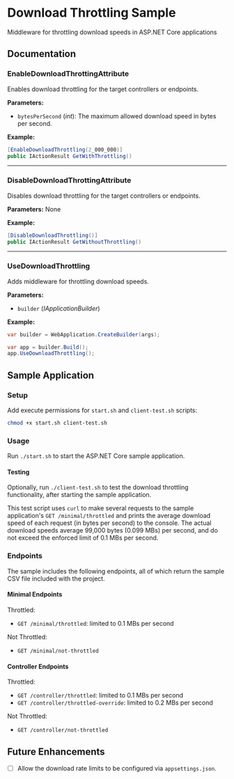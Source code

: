 # Download Throttling Sample

Middleware for throttling download speeds in ASP.NET Core applications

## Documentation

### EnableDownloadThrottingAttribute

Enables download throttling for the target controllers or endpoints.

**Parameters:**

- `bytesPerSecond` (_int_): The maximum allowed download speed in bytes per second.

**Example:**

```csharp
[EnableDownloadThrottling(2_000_000)]
public IActionResult GetWithThrottling()
```

<hr>

### DisableDownloadThrottingAttribute

Disables download throttling for the target controllers or endpoints.

**Parameters:** None

**Example:**

```csharp
[DisableDownloadThrottling()]
public IActionResult GetWithoutThrottling()
```

<hr>

### UseDownloadThrottling

Adds middleware for throttling download speeds.

**Parameters:**

- `builder` (_IApplicationBuilder_)

**Example:**

```csharp
var builder = WebApplication.CreateBuilder(args);

var app = builder.Build();
app.UseDownloadThrottling();
```

## Sample Application 

### Setup

Add execute permissions for `start.sh` and `client-test.sh` scripts:

```bash
chmod +x start.sh client-test.sh
```

### Usage

Run `./start.sh` to start the ASP.NET Core sample application. 

#### Testing

Optionally, run `./client-test.sh` to test the download throttling functionality, after starting the sample application.

This test script uses `curl` to make several requests to the sample application's `GET /minimal/throttled` and prints the average download speed of each request (in bytes per second) to the console. The actual download speeds average 99,000 bytes (0.099 MBs) per second, and do not exceed the enforced limit of 0.1 MBs per second.

### Endpoints

The sample includes the following endpoints, all of which return the sample CSV file included with the project.

#### Minimal Endpoints

Throttled:
  - `GET /minimal/throttled`: limited to 0.1 MBs per second
    
Not Throttled:
  - `GET /minimal/not-throttled`

#### Controller Endpoints

Throttled:
  - `GET /controller/throttled`: limited to 0.1 MBs per second
  - `GET /controller/throttled-override`: limited to 0.2 MBs per second

Not Throttled:
  - `GET /controller/not-throttled`

## Future Enhancements

- [ ] Allow the download rate limits to be configured via `appsettings.json`.
